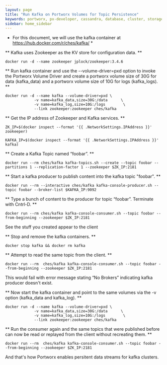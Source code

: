 ```yaml
---
layout: page
title: "Run Kafka on Portworx Volumes for Topic Persistence"
keywords: portworx, px-developer, cassandra, database, cluster, storage
sidebar: home_sidebar
---
```


* For this document, we will use the kafka container at https://hub.docker.com/r/ches/kafka/ *

** Kafka uses Zookeeper as the KV store for configuration data. **

```
docker run -d --name zookeeper jplock/zookeeper:3.4.6
```

** Run kafka container and use the --volume-driver=pxd option to invoke the Portworx Volume Driver and create a portworx volume size of 30G for data (kafka_data) and a portworx volume size of 10G for logs (kafka_logs). **

```
docker run -d --name kafka --volume-driver=pxd \
             -v name=kafka_data,size=30G:/data      \
             -v name=kafka_log,size=10G:/logs        \
             --link zookeeper:zookeeper ches/kafka
```
** Get the IP address of Zookeeper and Kafka services. **

```
ZK_IP=$(docker inspect --format '{{ .NetworkSettings.IPAddress }}' zookeeper)

KAFKA_IP=$(docker inspect --format '{{ .NetworkSettings.IPAddress }}' kafka)
```

** Create a Kafka Topic named “foobar”. **

```
docker run --rm ches/kafka kafka-topics.sh --create --topic foobar --partitions 1 --replication-factor 1 --zookeeper $ZK_IP:2181
```

** Start a kafka producer to publish content into the kafka topic "foobar". **

```
docker run --rm --interactive ches/kafka kafka-console-producer.sh --topic foobar --broker-list $KAFKA_IP:9092
```
** Type a bunch of content to the producer for topic “foobar”.   Terminate with Cntrl-D. **

```
docker run --rm ches/kafka kafka-console-consumer.sh --topic foobar --from-beginning --zookeeper $ZK_IP:2181
```
See the stuff you created appear to the client

** Stop and remove the kafka containers. **

```
docker stop kafka && docker rm kafka    
```

** Attempt to read the same topic from the client. **

```
docker run --rm  ches/kafka kafka-console-consumer.sh --topic foobar --from-beginning --zookeeper $ZK_IP:2181                 
```

This would fail with error message stating “No Brokers” indicating kafka producer doesn't exist.

** Now start the kafka container and point to the same volumes via the -v option (kafka_data and kafka_log). **

```
docker run -d --name kafka --volume-driver=pxd \
             -v name=kafka_data,size=30G:/data      \
             -v name=kafka_log,size=10G:/logs        \
             --link zookeeper:zookeeper ches/kafka
```
** Run the consumer again and the same topics that were published before can now be read or replayed from the client without recreating them. **

```
docker run --rm  ches/kafka kafka-console-consumer.sh --topic foobar --from-beginning --zookeeper $ZK_IP:2181
```

And that's how Portworx enables persitent data streams for kafka clusters.



